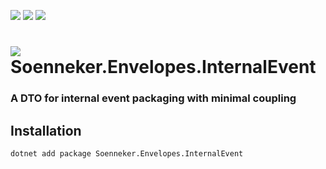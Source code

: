 ﻿[![](https://img.shields.io/nuget/v/soenneker.envelopes.internalevent.svg?style=for-the-badge)](https://www.nuget.org/packages/soenneker.envelopes.internalevent/)
[![](https://img.shields.io/github/actions/workflow/status/soenneker/soenneker.envelopes.internalevent/publish-package.yml?style=for-the-badge)](https://github.com/soenneker/soenneker.envelopes.internalevent/actions/workflows/publish-package.yml)
[![](https://img.shields.io/nuget/dt/soenneker.envelopes.internalevent.svg?style=for-the-badge)](https://www.nuget.org/packages/soenneker.envelopes.internalevent/)

# ![](https://user-images.githubusercontent.com/4441470/224455560-91ed3ee7-f510-4041-a8d2-3fc093025112.png) Soenneker.Envelopes.InternalEvent
### A DTO for internal event packaging with minimal coupling

## Installation

```
dotnet add package Soenneker.Envelopes.InternalEvent
```
